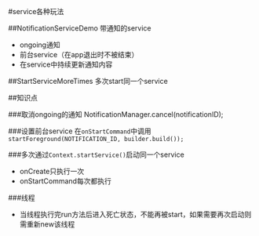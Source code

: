#service各种玩法

##NotificationServiceDemo
带通知的service
- ongoing通知
- 前台service（在app退出时不被结束）
- 在service中持续更新通知内容

##StartServiceMoreTimes
多次start同一个service

##知识点

###取消ongoing的通知
NotificationManager.cancel(notificationID);

###设置前台service
在`onStartCommand`中调用`startForeground(NOTIFICATION_ID, builder.build());`

###多次通过`Context.startService()`启动同一个service
- onCreate只执行一次
- onStartCommand每次都执行

###线程
- 当线程执行完run方法后进入死亡状态，不能再被start，如果需要再次启动则需重新new该线程